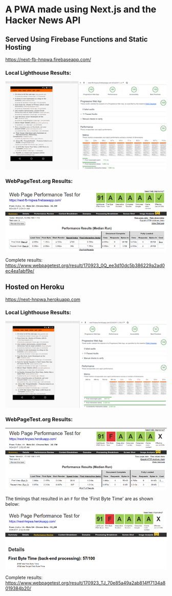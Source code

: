 # A PWA made using Next.js and the Hacker News API 


## Served Using Firebase Functions and Static Hosting

https://next-fb-hnpwa.firebaseapp.com/

### Local Lighthouse Results:

![Local Lighthouse](performance/fb-local-lighthouse.png)

### WebPageTest.org Results:

![Local Lighthouse](performance/fb-webpagetest.png)

Complete results: https://www.webpagetest.org/result/170923_0Q_ee3d10dc5b386229a2ad0ec4ea1abf9e/

## Hosted on Heroku

https://next-hnpwa.herokuapp.com

### Local Lighthouse Results:

![Local Lighthouse](performance/heroku-local-lighthouse.png)

### WebPageTest.org Results:

![Local Lighthouse](performance/heroku-webpagetest1.png)

The timings that resulted in an `F` for the 'First Byte Time' are as shown below:

![Local Lighthouse](performance/heroku-webpagetest2.png)

Complete results: https://www.webpagetest.org/result/170923_TJ_70e85a49a2ab814ff7134a8019384b20/
